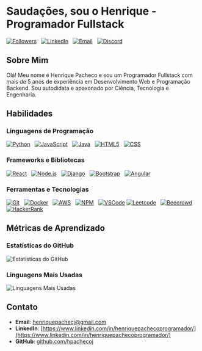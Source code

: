 # Saudações, sou o Henrique - Programador Fullstack








[![Followers](https://img.shields.io/github/followers/hpachecoj?style=for-the-badge&logo=github&color=24292e)](https://github.com/hpachecoj?tab=followers) &nbsp; 
[![LinkedIn](https://img.shields.io/badge/LinkedIn-Connect-0077B5?style=for-the-badge&logo=linkedin&logoColor=white)](https://www.linkedin.com/in/henriquepachecoprogramador/) &nbsp; 
[![Email](https://img.shields.io/badge/Email-Contact-D14836?style=for-the-badge&logo=gmail&logoColor=white)](mailto:henriquepachecj@gmail.com) &nbsp; 
[![Discord](https://img.shields.io/badge/Discord-Join%20Server-7289DA?style=for-the-badge&logo=discord&logoColor=white)](https://discord.gg/UPaMDxsf)









## Sobre Mim

Olá! Meu nome é Henrique Pacheco e sou um Programador Fullstack com mais de 5 anos de experiência em Desenvolvimento Web e Programação Backend. Sou autodidata e apaxonado por Ciência, Tecnologia e Engenharia.

## Habilidades

### Linguagens de Programação
[![Python](https://img.shields.io/badge/-Python-3776AB?style=for-the-badge&logo=python&logoColor=white)](https://www.python.org) &nbsp; 
[![JavaScript](https://img.shields.io/badge/-JavaScript-F7DF1E?style=for-the-badge&logo=javascript&logoColor=black)](https://www.javascript.com) &nbsp; 
[![Java](https://img.shields.io/badge/-Java-007396?style=for-the-badge&logo=java&logoColor=white)](https://www.java.com) &nbsp; 
[![HTML5](https://img.shields.io/badge/-HTML5-E34F26?style=for-the-badge&logo=html5&logoColor=white)](https://developer.mozilla.org/en-US/docs/Web/HTML) &nbsp; 
[![CSS](https://img.shields.io/badge/-CSS-1572B6?style=for-the-badge&logo=css3&logoColor=white)](https://developer.mozilla.org/en-US/docs/Web/CSS)

### Frameworks e Bibliotecas
[![React](https://img.shields.io/badge/-React-61DAFB?style=for-the-badge&logo=react&logoColor=black)](https://reactjs.org) &nbsp; 
[![Node.js](https://img.shields.io/badge/-Node.js-339933?style=for-the-badge&logo=nodedotjs&logoColor=white)](https://nodejs.org) &nbsp; 
[![Django](https://img.shields.io/badge/-Django-092E20?style=for-the-badge&logo=django&logoColor=white)](https://www.djangoproject.com) &nbsp; 
[![Bootstrap](https://img.shields.io/badge/-Bootstrap-563D7C?style=for-the-badge&logo=bootstrap&logoColor=white)](https://getbootstrap.com) &nbsp; 
[![Angular](https://img.shields.io/badge/-Angular-DD0031?style=for-the-badge&logo=angular&logoColor=white)](https://angular.io)


### Ferramentas e Tecnologias
[![Git](https://img.shields.io/badge/-Git-F05032?style=for-the-badge&logo=git&logoColor=white)](https://git-scm.com) &nbsp; 
[![Docker](https://img.shields.io/badge/-Docker-2496ED?style=for-the-badge&logo=docker&logoColor=white)](https://www.docker.com) &nbsp; 
[![AWS](https://img.shields.io/badge/-AWS-232F3E?style=for-the-badge&logo=amazonaws&logoColor=white)](https://aws.amazon.com) &nbsp; 
[![NPM](https://img.shields.io/badge/-NPM-CB3837?style=for-the-badge&logo=npm&logoColor=white)](https://www.npmjs.com) &nbsp; 
[![VSCode](https://img.shields.io/badge/-VSCode-007ACC?style=for-the-badge&logo=visual-studio-code&logoColor=white)](https://code.visualstudio.com)
[![Leetcode](https://img.shields.io/badge/-Leetcode-FFA116?style=for-the-badge&logo=leetcode&logoColor=white)](https://leetcode.com) &nbsp;
[![Beecrowd](https://img.shields.io/badge/-Beecrowd-00599C?style=for-the-badge&logo=beecrowd&logoColor=white)](https://www.beecrowd.com.br) &nbsp;
[![HackerRank](https://img.shields.io/badge/-HackerRank-2EC866?style=for-the-badge&logo=hackerrank&logoColor=white)](https://www.hackerrank.com)














## Métricas de Aprendizado

### Estatísticas do GitHub
![Estatísticas do GitHub](https://github-readme-stats.vercel.app/api?username=hpachecoj&show_icons=true&theme=radical)

### Linguagens Mais Usadas
![Linguagens Mais Usadas](https://github-readme-stats.vercel.app/api/top-langs/?username=hpachecoj&layout=compact&theme=radical)







## Contato

- **Email**: [henriquepachecj@gmail.com](mailto:henriquepachecj@gmail.com)
- **LinkedIn**: [https://www.linkedin.com/in/henriquepachecoprogramador/](https://www.linkedin.com/in/henriquepachecoprogramador/)
- **GitHub**: [github.com/hpachecoj](https://github.com/hpachecoj)


